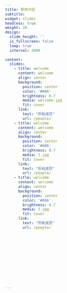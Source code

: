 ```yaml
---
title: 导师介绍
subtitle:
widget: slider
headless: true
weight: 20
design:
  slide_height: ''
  is_fullscreen: false
  loop: true
  interval: 2000
  
content:
  slides:
    - title: welcome
      content: welcome
      align: center
      background:
        position: center
        color: '#666'
        brightness: 0.7
        media: welcome.jpg
        fit: cover
      link: 
        text: "所有成员"
        url: /people/
    - title: welcome
      content: welcome
      align: center
      background:
        position: center
        color: '#666'
        brightness: 0.7
        media: 1.jpg
        fit: cover
      link: 
        text: "所有成员"
        url: /people/
    - title: welcome
      content: welcome
      align: center
      background:
        position: center
        color: '#666'
        brightness: 0.7
        media: 2.jpg
        fit: cover
      link: 
        text: "所有成员"
        url: /people/













---
```



